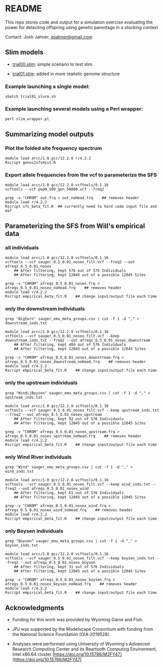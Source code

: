 # README

This repo stores code and output for a simulation exercise evaluating the power for detecting offspring using genetic parentage in a stocking context

Contact: Josh Jahner, jpjahner@gmail.com


## Slim models

* [trial00.slim](slim_trials/trial00.slim): simple scenario to test slim

* [trial01.slim](slim_trials/trial01.slim): added in more realistic genome structure



### Example launching a single model:

```{bash}
sbatch trial01_slurm.sh
```

### Example launching several models using a Perl wrapper:

```{bash}
perl slim_wrapper.pl
```




## Summarizing model outputs

### Plot the folded site frequency spectrum

```{bash}
module load arcc/1.0 gcc/12.2.0 r/4.2.2
Rscript genos2sfsHist.R
```

### Export allele frequencies from the vcf to parameterize the SFS

```{bash}
module load arcc/1.0 gcc/12.2.0 vcftools/0.1.16
vcftools --vcf popN_500_gen_50000.vcf --freq2

grep -v "CHROM" out.frq > out_noHead.frq    ## removes header
module load r/4.2.2
Rscript sfs_beta_fit.R  ## currently need to hard code input file and maf 
```





## Parameterizing the SFS from Will's empirical data

### all individuals
```{bash}
module load arcc/1.0 gcc/12.2.0 vcftools/0.1.16
vcftools --vcf sauger_0.5_0.01_nosex_filt.vcf --freq2 --out afreqs_0.5_0.01_nosex
    ## After filtering, kept 576 out of 576 Individuals
    ## After filtering, kept 12045 out of a possible 12045 Sites

grep -v "CHROM" afreqs_0.5_0.01_nosex.frq > afreqs_0.5_0.01_nosex_noHead.frq    ## removes header
module load r/4.2.2
Rscript empirical_beta_fit.R    ## change input/output file each time
```

### only the downstream individuals
```{bash}
grep "Bighorn" sauger_emu_meta_groups.csv | cut -f 1 -d "," > downstream_inds.txt

module load arcc/1.0 gcc/12.2.0 vcftools/0.1.16
vcftools --vcf sauger_0.5_0.01_nosex_filt.vcf --keep downstream_inds.txt --freq2 --out afreqs_0.5_0.01_nosex_downstream
    ## After filtering, kept 484 out of 576 Individuals
    ## After filtering, kept 12045 out of a possible 12045 Sites

grep -v "CHROM" afreqs_0.5_0.01_nosex_downstream.frq > afreqs_0.5_0.01_nosex_downstream_noHead.frq    ## removes header
module load r/4.2.2
Rscript empirical_beta_fit.R    ## change input/output file each time
```

### only the upstream individuals
```{bash}
grep "Wind\|Boysen" sauger_emu_meta_groups.csv | cut -f 1 -d "," > upstream_inds.txt

module load arcc/1.0 gcc/12.2.0 vcftools/0.1.16
vcftools --vcf sauger_0.5_0.01_nosex_filt.vcf --keep upstream_inds.txt --freq2 --out afreqs_0.5_0.01_nosex_upstream
    ## After filtering, kept 92 out of 576 Individuals
    ## After filtering, kept 12045 out of a possible 12045 Sites

grep -v "CHROM" afreqs_0.5_0.01_nosex_upstream.frq > afreqs_0.5_0.01_nosex_upstream_noHead.frq    ## removes header
module load r/4.2.2
Rscript empirical_beta_fit.R    ## change input/output file each time
```

### only Wind River individuals
```{bash}
grep "Wind" sauger_emu_meta_groups.csv | cut -f 1 -d "," > wind_inds.txt

module load arcc/1.0 gcc/12.2.0 vcftools/0.1.16
vcftools --vcf sauger_0.5_0.01_nosex_filt.vcf --keep wind_inds.txt --freq2 --out afreqs_0.5_0.01_nosex_wind
    ## After filtering, kept 61 out of 576 Individuals
    ## After filtering, kept 12045 out of a possible 12045 Sites

grep -v "CHROM" afreqs_0.5_0.01_nosex_wind.frq > afreqs_0.5_0.01_nosex_wind_noHead.frq    ## removes header
module load r/4.2.2
Rscript empirical_beta_fit.R    ## change input/output file each time
```

### only Boysen individuals
```{bash}
grep "Boysen" sauger_emu_meta_groups.csv | cut -f 1 -d "," > boysen_inds.txt

module load arcc/1.0 gcc/12.2.0 vcftools/0.1.16
vcftools --vcf sauger_0.5_0.01_nosex_filt.vcf --keep boysen_inds.txt --freq2 --out afreqs_0.5_0.01_nosex_boysen
    ## After filtering, kept 31 out of 576 Individuals
    ## After filtering, kept 12045 out of a possible 12045 Sites

grep -v "CHROM" afreqs_0.5_0.01_nosex_boysen.frq > afreqs_0.5_0.01_nosex_boysen_noHead.frq    ## removes header
module load r/4.2.2
Rscript empirical_beta_fit.R    ## change input/output file each time
```




## Acknowledgments

* Funding for this work was provided by Wyoming Game and Fish.

* JPJ was supported by the Modelscape Consortium with funding from the National Science Foundation (OIA-2019528).

* Analyses were performed using University of Wyoming's Advanced Research Computing Center and its Beartooth Computing Environment, Intel x86.64 cluster [https://doi.org/10.15786/M2FY47](https://doi.org/10.15786/M2FY47)



